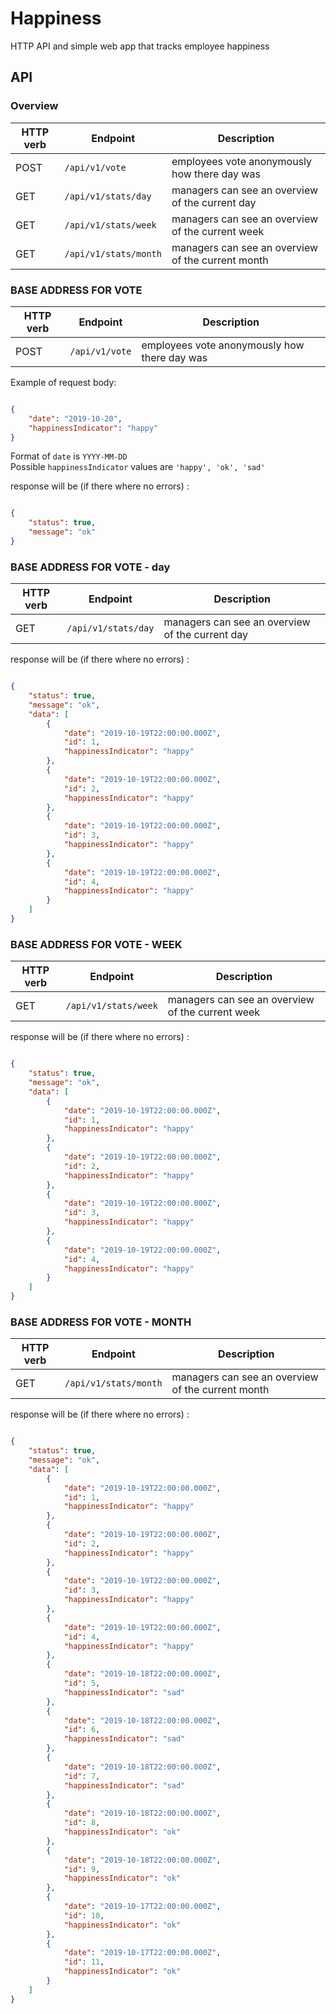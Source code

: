 # Happiness
HTTP API and simple web app that tracks employee happiness


## API

### Overview

HTTP verb | Endpoint                                        	| Description                          | 
----------|-----------------------------------------------------|---------------------------------------|
POST      |```/api/v1/vote```   	|  employees vote anonymously how there day was
GET      |```/api/v1/stats/day```   	|  managers can see an overview of the current day
GET      |```/api/v1/stats/week```   	|  managers can see an overview of the current week
GET      |```/api/v1/stats/month```   	|  managers can see an overview of the current month



### BASE ADDRESS FOR VOTE

HTTP verb | Endpoint                                        	| Description                          | 
----------|-----------------------------------------------------|---------------------------------------|
POST      |```/api/v1/vote```   	|  employees vote anonymously how there day was

Example of request body:
```json

{
    "date": "2019-10-20",
    "happinessIndicator": "happy" 
}

```

Format of `date` is `YYYY-MM-DD` \
Possible `happinessIndicator` values are `'happy', 'ok', 'sad'`

response will be (if there where no errors) :
```json

{
    "status": true,
    "message": "ok"
}

```


### BASE ADDRESS FOR VOTE - day

HTTP verb | Endpoint                                        	| Description                          | 
----------|-----------------------------------------------------|---------------------------------------|
GET      |```/api/v1/stats/day```   	|  managers can see an overview of the current day

response will be (if there where no errors) :
```json

{
    "status": true,
    "message": "ok",
    "data": [
        {
            "date": "2019-10-19T22:00:00.000Z",
            "id": 1,
            "happinessIndicator": "happy"
        },
        {
            "date": "2019-10-19T22:00:00.000Z",
            "id": 2,
            "happinessIndicator": "happy"
        },
        {
            "date": "2019-10-19T22:00:00.000Z",
            "id": 3,
            "happinessIndicator": "happy"
        },
        {
            "date": "2019-10-19T22:00:00.000Z",
            "id": 4,
            "happinessIndicator": "happy"
        }
    ]
}
```


### BASE ADDRESS FOR VOTE - WEEK

HTTP verb | Endpoint                                        	| Description                          | 
----------|-----------------------------------------------------|---------------------------------------|
GET      |```/api/v1/stats/week```   	|  managers can see an overview of the current week

response will be (if there where no errors) :
```json

{
    "status": true,
    "message": "ok",
    "data": [
        {
            "date": "2019-10-19T22:00:00.000Z",
            "id": 1,
            "happinessIndicator": "happy"
        },
        {
            "date": "2019-10-19T22:00:00.000Z",
            "id": 2,
            "happinessIndicator": "happy"
        },
        {
            "date": "2019-10-19T22:00:00.000Z",
            "id": 3,
            "happinessIndicator": "happy"
        },
        {
            "date": "2019-10-19T22:00:00.000Z",
            "id": 4,
            "happinessIndicator": "happy"
        }
    ]
}

```


### BASE ADDRESS FOR VOTE - MONTH

HTTP verb | Endpoint                                        	| Description                          | 
----------|-----------------------------------------------------|---------------------------------------|
GET      |```/api/v1/stats/month```   	|  managers can see an overview of the current month

response will be (if there where no errors) :
```json

{
    "status": true,
    "message": "ok",
    "data": [
        {
            "date": "2019-10-19T22:00:00.000Z",
            "id": 1,
            "happinessIndicator": "happy"
        },
        {
            "date": "2019-10-19T22:00:00.000Z",
            "id": 2,
            "happinessIndicator": "happy"
        },
        {
            "date": "2019-10-19T22:00:00.000Z",
            "id": 3,
            "happinessIndicator": "happy"
        },
        {
            "date": "2019-10-19T22:00:00.000Z",
            "id": 4,
            "happinessIndicator": "happy"
        },
        {
            "date": "2019-10-18T22:00:00.000Z",
            "id": 5,
            "happinessIndicator": "sad"
        },
        {
            "date": "2019-10-18T22:00:00.000Z",
            "id": 6,
            "happinessIndicator": "sad"
        },
        {
            "date": "2019-10-18T22:00:00.000Z",
            "id": 7,
            "happinessIndicator": "sad"
        },
        {
            "date": "2019-10-18T22:00:00.000Z",
            "id": 8,
            "happinessIndicator": "ok"
        },
        {
            "date": "2019-10-18T22:00:00.000Z",
            "id": 9,
            "happinessIndicator": "ok"
        },
        {
            "date": "2019-10-17T22:00:00.000Z",
            "id": 10,
            "happinessIndicator": "ok"
        },
        {
            "date": "2019-10-17T22:00:00.000Z",
            "id": 11,
            "happinessIndicator": "ok"
        }
    ]
}

```